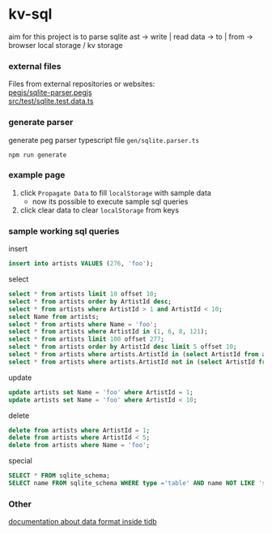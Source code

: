 # kv-sql

aim for this project is to parse sqlite ast -> write | read data -> to | from -> browser local storage / kv storage

### external files

Files from external repositories or websites:  
[pegjs/sqlite-parser.pegjs](https://github.com/codeschool/sqlite-parser)  
[src/test/sqlite.test.data.ts](https://www.sqlitetutorial.net/sqlite-sample-database/)

### generate parser

generate peg parser typescript file `gen/sqlite.parser.ts`
```shell
npm run generate
```

### example page
1. click `Propagate Data` to fill `localStorage` with sample data
   - now its possible to execute sample sql queries
2. click clear data to clear `localStorage` from keys

### sample working sql queries

insert
```sql
insert into artists VALUES (276, 'foo');
```

select  
```sql
select * from artists limit 10 offset 10;
select * from artists order by ArtistId desc;
select * from artists where ArtistId > 1 and ArtistId < 10;
select Name from artists;
select * from artists where Name = 'foo';
select * from artists where ArtistId in (1, 6, 8, 121);
select * from artists limit 100 offset 277;
select * from artists order by ArtistId desc limit 5 offset 10;
select * from artists where artists.ArtistId in (select ArtistId from albums);
select * from artists where artists.ArtistId not in (select ArtistId from albums);
```

update  
```sql
update artists set Name = 'foo' where ArtistId = 1;
update artists set Name = 'foo' where ArtistId < 10;
```

delete
```sql
delete from artists where ArtistId = 1;
delete from artists where ArtistId < 5;
delete from artists where Name = 'foo';
```

special  
```sql
SELECT * FROM sqlite_schema;
SELECT name FROM sqlite_schema WHERE type ='table' AND name NOT LIKE 'sqlite_%';
```

### Other

[documentation about data format inside tidb](https://www.pingcap.com/blog/tidb-internal-computing/)